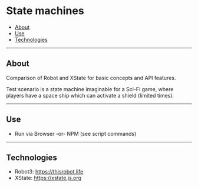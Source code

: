 # State machines

- [About](#about)
- [Use](#use)
- [Technologies](#technologies)

---

## About

Comparison of Robot and XState for basic concepts and API features.

Test scenario is a state machine imaginable for a Sci-Fi game, where players
have a space ship which can activate a shield (limited times).

---

## Use

- Run via Browser -or- NPM (see script commands)

---

## Technologies

- Robot3: https://thisrobot.life
- XState: https://xstate.js.org
